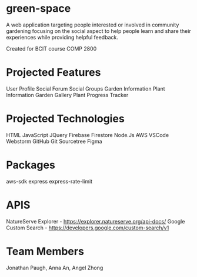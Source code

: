 # green-space

A web application targeting people interested or involved in community gardening focusing on the social aspect to help people learn and share their experiences while providing helpful feedback.

Created for BCIT course COMP 2800

# Projected Features

User Profile
Social Forum
Social Groups
Garden Information
Plant Information
Garden Gallery
Plant Progress Tracker

# Projected Technologies

HTML
JavaScript
JQuery
Firebase
Firestore
Node.Js
AWS
VSCode
Webstorm
GitHub
Git
Sourcetree
Figma

# Packages

aws-sdk
express
express-rate-limit

# APIS

NatureServe Explorer - https://explorer.natureserve.org/api-docs/
Google Custom Search - https://developers.google.com/custom-search/v1

# Team Members

Jonathan Paugh, Anna An, Angel Zhong
